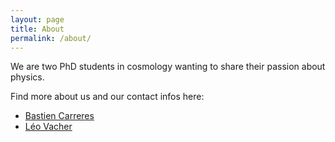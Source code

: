 ```yaml
---
layout: page
title: About
permalink: /about/
---
```


We are two PhD students in cosmology wanting to share their passion about physics. 

Find more about us and our contact infos here:

- [Bastien Carreres](https://college-doctoral.univ-amu.fr/fr/inscrit/12309)
- [Léo Vacher](https://leovacher.github.io/LeoVacher/)